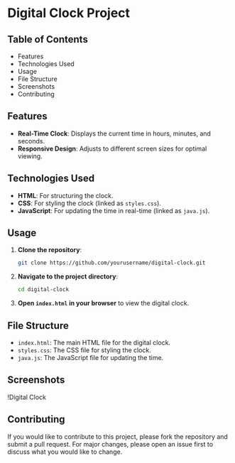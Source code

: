 # Digital Clock Project

## Table of Contents

- Features
- Technologies Used
- Usage
- File Structure
- Screenshots
- Contributing

## Features

- **Real-Time Clock**: Displays the current time in hours, minutes, and seconds.
- **Responsive Design**: Adjusts to different screen sizes for optimal viewing.

## Technologies Used

- **HTML**: For structuring the clock.
- **CSS**: For styling the clock (linked as `styles.css`).
- **JavaScript**: For updating the time in real-time (linked as `java.js`).

## Usage

1. **Clone the repository**:
    ```bash
    git clone https://github.com/yourusername/digital-clock.git
    ```
2. **Navigate to the project directory**:
    ```bash
    cd digital-clock
    ```
3. **Open `index.html` in your browser** to view the digital clock.

## File Structure

- `index.html`: The main HTML file for the digital clock.
- `styles.css`: The CSS file for styling the clock.
- `java.js`: The JavaScript file for updating the time.

## Screenshots

!Digital Clock

## Contributing

If you would like to contribute to this project, please fork the repository and submit a pull request. For major changes, please open an issue first to discuss what you would like to change.


